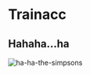 # Trainacc
## Hahaha...ha
![ha-ha-the-simpsons](https://github.com/user-attachments/assets/fafa8a6b-f858-4a06-a029-90575d1b13bb)
